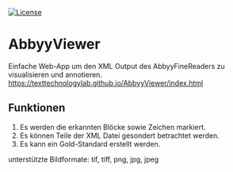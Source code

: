[![License](https://img.shields.io/badge/License-Apache%202.0-blue.svg)](https://opensource.org/licenses/Apache-2.0)

# AbbyyViewer
Einfache Web-App um den XML Output des AbbyyFineReaders zu visualisieren und annotieren. \
https://texttechnologylab.github.io/AbbyyViewer/index.html

## Funktionen
1. Es werden die erkannten Blöcke sowie Zeichen markiert.
2. Es können Teile der XML Datei gesondert betrachtet werden.
3. Es kann ein Gold-Standard erstellt werden.


unterstützte Bildformate: tif, tiff, png, jpg, jpeg
